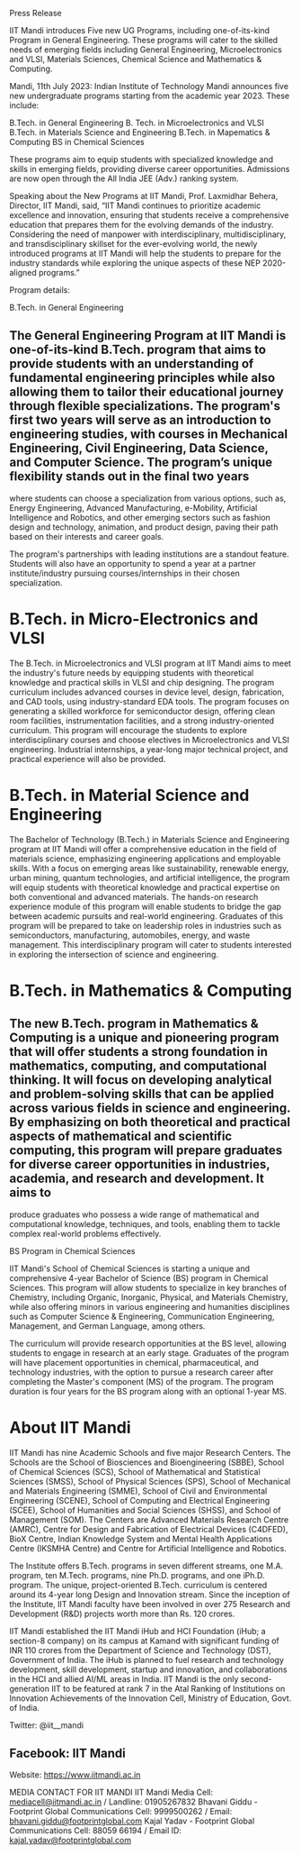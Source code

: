 Press Release

IIT Mandi introduces Five new UG Programs, including one-of-its-kind Program in General Engineering. These programs will cater to the skilled needs of emerging fields including General Engineering, Microelectronics and VLSI, Materials Sciences, Chemical Science and Mathematics & Computing.

Mandi, 11th July 2023: Indian Institute of Technology Mandi announces five new undergraduate programs starting from the academic year 2023. These include:

B.Tech. in General Engineering
B. Tech. in Microelectronics and VLSI
B.Tech. in Materials Science and Engineering
B.Tech. in Mapematics & Computing
BS in Chemical Sciences

These programs aim to equip students with specialized knowledge and skills in emerging fields, providing diverse career opportunities. Admissions are now open through the All India JEE (Adv.) ranking system.

Speaking about the New Programs at IIT Mandi, Prof. Laxmidhar Behera, Director, IIT Mandi, said, “IIT Mandi continues to prioritize academic excellence and innovation, ensuring that students receive a comprehensive education that prepares them for the evolving demands of the industry. Considering the need of manpower with interdisciplinary, multidisciplinary, and transdisciplinary skillset for the ever-evolving world, the newly introduced programs at IIT Mandi will help the students to prepare for the industry standards while exploring the unique aspects of these NEP 2020-aligned programs.”

Program details:

B.Tech. in General Engineering

The General Engineering Program at IIT Mandi is one-of-its-kind B.Tech. program that aims to provide students with an understanding of fundamental engineering principles while also allowing them to tailor their educational journey through flexible specializations. The program's first two years will serve as an introduction to engineering studies, with courses in Mechanical Engineering, Civil Engineering, Data Science, and Computer Science. The program’s unique flexibility stands out in the final two years
---
where students can choose a specialization from various options, such as, Energy Engineering, Advanced Manufacturing, e-Mobility, Artificial Intelligence and Robotics, and other emerging sectors such as fashion design and technology, animation, and product design, paving their path based on their interests and career goals.

The program's partnerships with leading institutions are a standout feature. Students will also have an opportunity to spend a year at a partner institute/industry pursuing courses/internships in their chosen specialization.

# B.Tech. in Micro-Electronics and VLSI

The B.Tech. in Microelectronics and VLSI program at IIT Mandi aims to meet the industry's future needs by equipping students with theoretical knowledge and practical skills in VLSI and chip designing. The program curriculum includes advanced courses in device level, design, fabrication, and CAD tools, using industry-standard EDA tools. The program focuses on generating a skilled workforce for semiconductor design, offering clean room facilities, instrumentation facilities, and a strong industry-oriented curriculum. This program will encourage the students to explore interdisciplinary courses and choose electives in Microelectronics and VLSI engineering. Industrial internships, a year-long major technical project, and practical experience will also be provided.

# B.Tech. in Material Science and Engineering

The Bachelor of Technology (B.Tech.) in Materials Science and Engineering program at IIT Mandi will offer a comprehensive education in the field of materials science, emphasizing engineering applications and employable skills. With a focus on emerging areas like sustainability, renewable energy, urban mining, quantum technologies, and artificial intelligence, the program will equip students with theoretical knowledge and practical expertise on both conventional and advanced materials. The hands-on research experience module of this program will enable students to bridge the gap between academic pursuits and real-world engineering. Graduates of this program will be prepared to take on leadership roles in industries such as semiconductors, manufacturing, automobiles, energy, and waste management. This interdisciplinary program will cater to students interested in exploring the intersection of science and engineering.

# B.Tech. in Mathematics & Computing

The new B.Tech. program in Mathematics & Computing is a unique and pioneering program that will offer students a strong foundation in mathematics, computing, and computational thinking. It will focus on developing analytical and problem-solving skills that can be applied across various fields in science and engineering. By emphasizing on both theoretical and practical aspects of mathematical and scientific computing, this program will prepare graduates for diverse career opportunities in industries, academia, and research and development. It aims to
---
produce graduates who possess a wide range of mathematical and computational knowledge, techniques, and tools, enabling them to tackle complex real-world problems effectively.

BS Program in Chemical Sciences

IIT Mandi's School of Chemical Sciences is starting a unique and comprehensive 4-year Bachelor of Science (BS) program in Chemical Sciences. This program will allow students to specialize in key branches of Chemistry, including Organic, Inorganic, Physical, and Materials Chemistry, while also offering minors in various engineering and humanities disciplines such as Computer Science & Engineering, Communication Engineering, Management, and German Language, among others.

The curriculum will provide research opportunities at the BS level, allowing students to engage in research at an early stage. Graduates of the program will have placement opportunities in chemical, pharmaceutical, and technology industries, with the option to pursue a research career after completing the Master's component (MS) of the program. The program duration is four years for the BS program along with an optional 1-year MS.

# About IIT Mandi

IIT Mandi has nine Academic Schools and five major Research Centers. The Schools are the School of Biosciences and Bioengineering (SBBE), School of Chemical Sciences (SCS), School of Mathematical and Statistical Sciences (SMSS), School of Physical Sciences (SPS), School of Mechanical and Materials Engineering (SMME), School of Civil and Environmental Engineering (SCENE), School of Computing and Electrical Engineering (SCEE), School of Humanities and Social Sciences (SHSS), and School of Management (SOM). The Centers are Advanced Materials Research Centre (AMRC), Centre for Design and Fabrication of Electrical Devices (C4DFED), BioX Centre, Indian Knowledge System and Mental Health Applications Centre (IKSMHA Centre) and Centre for Artificial Intelligence and Robotics.

The Institute offers B.Tech. programs in seven different streams, one M.A. program, ten M.Tech. programs, nine Ph.D. programs, and one iPh.D. program. The unique, project-oriented B.Tech. curriculum is centered around its 4-year long Design and Innovation stream. Since the inception of the Institute, IIT Mandi faculty have been involved in over 275 Research and Development (R&D) projects worth more than Rs. 120 crores.

IIT Mandi established the IIT Mandi iHub and HCI Foundation (iHub; a section-8 company) on its campus at Kamand with significant funding of INR 110 crores from the Department of Science and Technology (DST), Government of India. The iHub is planned to fuel research and technology development, skill development, startup and innovation, and collaborations in the HCI and allied AI/ML areas in India. IIT Mandi is the only second-generation IIT to be featured at rank 7 in the Atal Ranking of Institutions on Innovation Achievements of the Innovation Cell, Ministry of Education, Govt. of India.

Twitter: @iit__mandi

Facebook: IIT Mandi
---
Website: https://www.iitmandi.ac.in

MEDIA CONTACT FOR IIT MANDI
IIT Mandi Media Cell: mediacell@iitmandi.ac.in / Landline: 01905267832
Bhavani Giddu - Footprint Global Communications
Cell: 9999500262 / Email: bhavani.giddu@footprintglobal.com
Kajal Yadav - Footprint Global Communications
Cell: 88059 66194 / Email ID: kajal.yadav@footprintglobal.com
